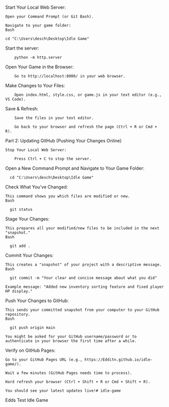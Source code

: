 Start Your Local Web Server:

    Open your Command Prompt (or Git Bash).

    Navigate to your game folder:
    Bash

    cd "C:\Users\desch\Desktop\Idle Game"

Start the server:

        python -m http.server



Open Your Game in the Browser:

        Go to http://localhost:8000/ in your web browser.

Make Changes to Your Files:

        Open index.html, style.css, or game.js in your text editor (e.g., VS Code).

        

Save & Refresh:

        Save the files in your text editor.

        Go back to your browser and refresh the page (Ctrl + R or Cmd + R).

        



Part 2: Updating GitHub (Pushing Your Changes Online)

    Stop Your Local Web Server:

        Press Ctrl + C to stop the server.

Open a New Command Prompt and Navigate to Your Game Folder:

      cd "C:\Users\desch\Desktop\Idle Game"

Check What You've Changed:

    This command shows you which files are modified or new.
    Bash

      git status

Stage Your Changes:

    This prepares all your modified/new files to be included in the next "snapshot."
    Bash

      git add .

Commit Your Changes:

    This creates a "snapshot" of your project with a descriptive message.
    Bash

      git commit -m "Your clear and concise message about what you did"

    Example message: "Added new inventory sorting feature and fixed player HP display."

Push Your Changes to GitHub:

    This sends your committed snapshot from your computer to your GitHub repository.
    Bash

      git push origin main

    You might be asked for your GitHub username/password or to authenticate in your browser the first time after a while.

Verify on GitHub Pages:

    Go to your GitHub Pages URL (e.g., https://Edditn.github.io/idle-game/).

    Wait a few minutes (GitHub Pages needs time to process).

    Hard refresh your browser (Ctrl + Shift + R or Cmd + Shift + R).

    You should see your latest updates live!# idle-game
Edds Test Idle Game
